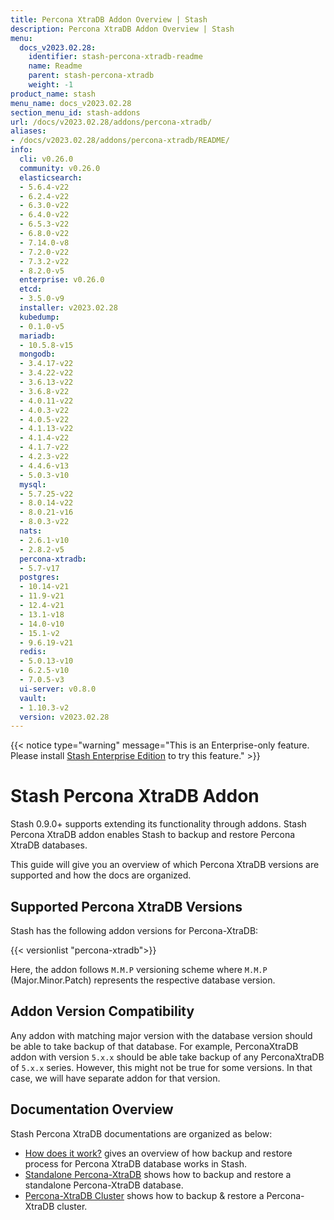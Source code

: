 ```yaml
---
title: Percona XtraDB Addon Overview | Stash
description: Percona XtraDB Addon Overview | Stash
menu:
  docs_v2023.02.28:
    identifier: stash-percona-xtradb-readme
    name: Readme
    parent: stash-percona-xtradb
    weight: -1
product_name: stash
menu_name: docs_v2023.02.28
section_menu_id: stash-addons
url: /docs/v2023.02.28/addons/percona-xtradb/
aliases:
- /docs/v2023.02.28/addons/percona-xtradb/README/
info:
  cli: v0.26.0
  community: v0.26.0
  elasticsearch:
  - 5.6.4-v22
  - 6.2.4-v22
  - 6.3.0-v22
  - 6.4.0-v22
  - 6.5.3-v22
  - 6.8.0-v22
  - 7.14.0-v8
  - 7.2.0-v22
  - 7.3.2-v22
  - 8.2.0-v5
  enterprise: v0.26.0
  etcd:
  - 3.5.0-v9
  installer: v2023.02.28
  kubedump:
  - 0.1.0-v5
  mariadb:
  - 10.5.8-v15
  mongodb:
  - 3.4.17-v22
  - 3.4.22-v22
  - 3.6.13-v22
  - 3.6.8-v22
  - 4.0.11-v22
  - 4.0.3-v22
  - 4.0.5-v22
  - 4.1.13-v22
  - 4.1.4-v22
  - 4.1.7-v22
  - 4.2.3-v22
  - 4.4.6-v13
  - 5.0.3-v10
  mysql:
  - 5.7.25-v22
  - 8.0.14-v22
  - 8.0.21-v16
  - 8.0.3-v22
  nats:
  - 2.6.1-v10
  - 2.8.2-v5
  percona-xtradb:
  - 5.7-v17
  postgres:
  - 10.14-v21
  - 11.9-v21
  - 12.4-v21
  - 13.1-v18
  - 14.0-v10
  - 15.1-v2
  - 9.6.19-v21
  redis:
  - 5.0.13-v10
  - 6.2.5-v10
  - 7.0.5-v3
  ui-server: v0.8.0
  vault:
  - 1.10.3-v2
  version: v2023.02.28
---
```


{{< notice type="warning" message="This is an Enterprise-only feature. Please install [Stash Enterprise Edition](/docs/v2023.02.28/setup/install/enterprise/) to try this feature." >}}

# Stash Percona XtraDB Addon

Stash 0.9.0+ supports extending its functionality through addons. Stash Percona XtraDB addon enables Stash to backup and restore Percona XtraDB databases.

This guide will give you an overview of which Percona XtraDB versions are supported and how the docs are organized.

## Supported Percona XtraDB Versions


Stash has the following addon versions for Percona-XtraDB:

{{< versionlist "percona-xtradb">}}

Here, the addon follows `M.M.P` versioning scheme where `M.M.P` (Major.Minor.Patch) represents the respective database version.

## Addon Version Compatibility

Any addon with matching major version with the database version should be able to take backup of that database. For example, PerconaXtraDB addon with version `5.x.x` should be able take backup of any PerconaXtraDB of `5.x.x` series. However, this might not be true for some versions. In that case, we will have separate addon for that version.

## Documentation Overview

Stash Percona XtraDB documentations are organized as below:

- [How does it work?](/docs/v2023.02.28/addons/percona-xtradb/overview/) gives an overview of how backup and restore process for Percona XtraDB database works in Stash.
- [Standalone Percona-XtraDB](/docs/v2023.02.28/addons/percona-xtradb/standalone/) shows how to backup and restore a standalone Percona-XtraDB database.
- [Percona-XtraDB Cluster](/docs/v2023.02.28/addons/percona-xtradb/cluster/) shows how to backup & restore  a Percona-XtraDB cluster.

